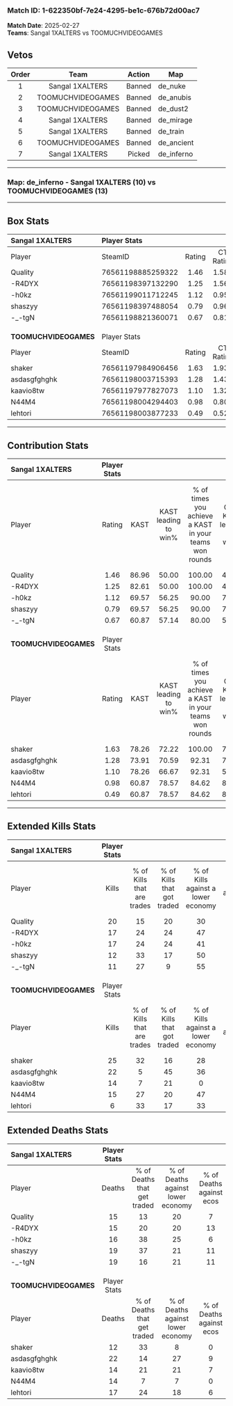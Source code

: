 ### Match ID: 1-622350bf-7e24-4295-be1c-676b72d00ac7  
**Match Date**: 2025-02-27  
**Teams**: Sangal 1XALTERS vs TOOMUCHVIDEOGAMES  

## Vetos  

| Order | Team | Action | Map |
| :---: | :--: | :----: | --- |
| 1 | Sangal 1XALTERS | Banned | de_nuke |
| 2 | TOOMUCHVIDEOGAMES | Banned | de_anubis |
| 3 | TOOMUCHVIDEOGAMES | Banned | de_dust2 |
| 4 | Sangal 1XALTERS | Banned | de_mirage |
| 5 | Sangal 1XALTERS | Banned | de_train |
| 6 | TOOMUCHVIDEOGAMES | Banned | de_ancient |
| 7 | Sangal 1XALTERS | Picked | de_inferno |

---  

### **Map**: de_inferno - Sangal 1XALTERS (10) vs TOOMUCHVIDEOGAMES (13)  
---  

## Box Stats  

| **Sangal 1XALTERS**   | Player Stats      |        |           |          |       |       |       |         |        |      |     |
| :- | :- | :-: | :-: | :-: | :-: | :-: | :-: | :-: | :-: | :-: | :-: |
| Player                | SteamID           | Rating | CT Rating | T Rating | KAST  |  ADR  | Kills | Assists | Deaths | K/D  | HS% |
| Quality               | 76561198885259322 |  1.46  |   1.589   |  1.419   | 86.96 | 101.7 |  20   |    8    |   15   | 1.33 | 75  |
| -R4DYX                | 76561198397132290 |  1.25  |   1.565   |  1.113   | 82.61 | 80.9  |  17   |    7    |   15   | 1.13 | 52  |
| -h0kz                 | 76561199011712245 |  1.12  |   0.959   |  1.586   | 69.57 | 85.7  |  17   |    2    |   16   | 1.06 | 58  |
| shaszyy               | 76561198397488054 |  0.79  |   0.962   |  1.102   | 69.57 | 62.0  |  12   |    3    |   19   | 0.63 | 50  |
| -_-tgN                | 76561198821360071 |  0.67  |   0.814   |  0.665   | 60.87 | 53.3  |  11   |    5    |   19   | 0.58 | 54  |
|                       |                   |        |           |          |       |       |       |         |        |      |     |
|                       |                   |        |           |          |       |       |       |         |        |      |     |
|                       |                   |        |           |          |       |       |       |         |        |      |     |
| **TOOMUCHVIDEOGAMES** | Player Stats      |        |           |          |       |       |       |         |        |      |     |
| Player                | SteamID           | Rating | CT Rating | T Rating | KAST  |  ADR  | Kills | Assists | Deaths | K/D  | HS% |
| shaker                | 76561197984906456 |  1.63  |   1.938   |  1.525   | 78.26 | 95.1  |  25   |    7    |   12   | 2.08 | 52  |
| asdasgfghghk          | 76561198003715393 |  1.28  |   1.438   |  1.277   | 73.91 | 107.8 |  22   |    5    |   22   | 1.00 | 59  |
| kaavio8tw             | 76561197977827073 |  1.10  |   1.323   |  0.986   | 78.26 | 73.6  |  14   |    7    |   14   | 1.00 | 64  |
| N44M4                 | 76561198004294403 |  0.98  |   0.807   |  1.301   | 60.87 | 66.6  |  15   |    6    |   14   | 1.07 | 46  |
| lehtori               | 76561198003877233 |  0.49  |   0.524   |  0.639   | 60.87 | 39.9  |   6   |    6    |   17   | 0.35 | 33  |
---  

## Contribution Stats  

| **Sangal 1XALTERS**   | Player Stats |       |                      |                                                        |                           |                                                             |                          |                                                            |
| :- | :-: | :-: | :-: | :-: | :-: | :-: | :-: | :-: |
| Player                |    Rating    | KAST  | KAST leading to win% | % of times you achieve a KAST in your teams won rounds | CT - KAST leading to win% | CT - % of times you achieve a KAST in your teams won rounds | T - KAST leading to win% | T - % of times you achieve a KAST in your teams won rounds |
| Quality               |     1.46     | 86.96 |        50.00         |                         100.00                         |           41.67           |                           100.00                            |          62.50           |                           100.00                           |
| -R4DYX                |     1.25     | 82.61 |        50.00         |                         100.00                         |           45.45           |                           100.00                            |          55.56           |                           100.00                           |
| -h0kz                 |     1.12     | 69.57 |        56.25         |                         90.00                          |           71.43           |                           100.00                            |          44.44           |                           80.00                            |
| shaszyy               |     0.79     | 69.57 |        56.25         |                         90.00                          |           71.43           |                           100.00                            |          44.44           |                           80.00                            |
| -_-tgN                |     0.67     | 60.87 |        57.14         |                         80.00                          |           50.00           |                            80.00                            |          66.67           |                           80.00                            |
|                       |              |       |                      |                                                        |                           |                                                             |                          |                                                            |
|                       |              |       |                      |                                                        |                           |                                                             |                          |                                                            |
|                       |              |       |                      |                                                        |                           |                                                             |                          |                                                            |
| **TOOMUCHVIDEOGAMES** | Player Stats |       |                      |                                                        |                           |                                                             |                          |                                                            |
| Player                |    Rating    | KAST  | KAST leading to win% | % of times you achieve a KAST in your teams won rounds | CT - KAST leading to win% | CT - % of times you achieve a KAST in your teams won rounds | T - KAST leading to win% | T - % of times you achieve a KAST in your teams won rounds |
| shaker                |     1.63     | 78.26 |        72.22         |                         100.00                         |           75.00           |                           100.00                            |          70.00           |                           100.00                           |
| asdasgfghghk          |     1.28     | 73.91 |        70.59         |                         92.31                          |           75.00           |                           100.00                            |          66.67           |                           85.71                            |
| kaavio8tw             |     1.10     | 78.26 |        66.67         |                         92.31                          |           50.00           |                            83.33                            |          87.50           |                           100.00                           |
| N44M4                 |     0.98     | 60.87 |        78.57         |                         84.62                          |           83.33           |                            83.33                            |          75.00           |                           85.71                            |
| lehtori               |     0.49     | 60.87 |        78.57         |                         84.62                          |           85.71           |                           100.00                            |          71.43           |                           71.43                            |
---  

## Extended Kills Stats  

| **Sangal 1XALTERS**   | Player Stats |                            |                            |                                    |                         |                              |                                 |                                       |                    |           |
| :- | :-: | :-: | :-: | :-: | :-: | :-: | :-: | :-: | :-: | :-: |
| Player                |    Kills     | % of Kills that are trades | % of Kills that got traded | % of Kills against a lower economy | % of Kills against ecos | % of Kills that are flawless | % of Kills that are close duels | % of Kills that are assisted by flash | Pistol Round Kills | AWP Kills |
| Quality               |      20      |             15             |             20             |                 30                 |           15            |              65              |                5                |                   5                   |         3          |     0     |
| -R4DYX                |      17      |             24             |             24             |                 47                 |            6            |              76              |               12                |                   0                   |         0          |     0     |
| -h0kz                 |      17      |             24             |             24             |                 41                 |           35            |              71              |               12                |                   6                   |         5          |     0     |
| shaszyy               |      12      |             33             |             17             |                 50                 |           17            |              83              |                8                |                   8                   |         2          |     2     |
| -_-tgN                |      11      |             27             |             9              |                 55                 |           27            |              64              |               18                |                   0                   |         0          |     0     |
|                       |              |                            |                            |                                    |                         |                              |                                 |                                       |                    |           |
|                       |              |                            |                            |                                    |                         |                              |                                 |                                       |                    |           |
|                       |              |                            |                            |                                    |                         |                              |                                 |                                       |                    |           |
| **TOOMUCHVIDEOGAMES** | Player Stats |                            |                            |                                    |                         |                              |                                 |                                       |                    |           |
| Player                |    Kills     | % of Kills that are trades | % of Kills that got traded | % of Kills against a lower economy | % of Kills against ecos | % of Kills that are flawless | % of Kills that are close duels | % of Kills that are assisted by flash | Pistol Round Kills | AWP Kills |
| shaker                |      25      |             32             |             16             |                 28                 |           12            |              80              |                4                |                   0                   |         1          |     0     |
| asdasgfghghk          |      22      |             5              |             45             |                 36                 |           23            |              55              |               14                |                  14                   |         1          |     0     |
| kaavio8tw             |      14      |             7              |             21             |                 0                  |            0            |              29              |                0                |                   0                   |         1          |     0     |
| N44M4                 |      15      |             27             |             20             |                 47                 |            7            |              80              |                0                |                   7                   |         1          |     0     |
| lehtori               |      6       |             33             |             17             |                 33                 |           17            |              83              |                0                |                   0                   |         0          |     3     |
## Extended Deaths Stats  

| **Sangal 1XALTERS**   | Player Stats |                             |                                   |                          |                               |                            |                           |               |
| :- | :-: | :-: | :-: | :-: | :-: | :-: | :-: | :-: |
| Player                |    Deaths    | % of Deaths that get traded | % of Deaths against lower economy | % of Deaths against ecos | % of Deaths that are flawless | % of Deaths that are close | % of Deaths while blinded | Deaths to AWP |
| Quality               |      15      |             13              |                20                 |            7             |              53               |             13             |             7             |       0       |
| -R4DYX                |      15      |             20              |                20                 |            13            |              67               |             7              |             7             |       1       |
| -h0kz                 |      16      |             38              |                25                 |            6             |              50               |             6              |             6             |       0       |
| shaszyy               |      19      |             37              |                21                 |            11            |              79               |             0              |             5             |       2       |
| -_-tgN                |      19      |             16              |                21                 |            11            |              63               |             0              |             0             |       0       |
|                       |              |                             |                                   |                          |                               |                            |                           |               |
|                       |              |                             |                                   |                          |                               |                            |                           |               |
|                       |              |                             |                                   |                          |                               |                            |                           |               |
| **TOOMUCHVIDEOGAMES** | Player Stats |                             |                                   |                          |                               |                            |                           |               |
| Player                |    Deaths    | % of Deaths that get traded | % of Deaths against lower economy | % of Deaths against ecos | % of Deaths that are flawless | % of Deaths that are close | % of Deaths while blinded | Deaths to AWP |
| shaker                |      12      |             33              |                 8                 |            0             |              75               |             8              |             0             |       0       |
| asdasgfghghk          |      22      |             14              |                27                 |            9             |              64               |             14             |             5             |       0       |
| kaavio8tw             |      14      |             21              |                21                 |            7             |              71               |             21             |            14             |       1       |
| N44M4                 |      14      |              7              |                 7                 |            0             |              71               |             0              |             0             |       1       |
| lehtori               |      17      |             24              |                18                 |            6             |              82               |             6              |             0             |       0       |
